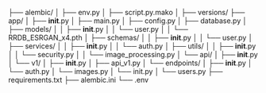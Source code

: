 ├── alembic/
│   ├── env.py
│   ├── script.py.mako
│   ├── versions/
├── app/
│   ├── __init__.py
│   ├── main.py
│   ├── config.py
│   ├── database.py
│   ├── models/
│   │   ├── __init__.py
│   │   └── user.py
│   │   └── RRDB_ESRGAN_x4.pth
│   ├── schemas/
│   │   ├── __init__.py
│   │   └── user.py
│   ├── services/
│   │   ├── __init__.py
│   │   └── auth.py
│   ├── utils/
│   │   ├── __init__.py
│   │   └── security.py
│   │   └──  image_processing.py
│   └── api/
│       ├── __init__.py
│       └── v1/
│           ├── __init__.py
│           ├── api_v1.py
│           └── endpoints/
│               ├── __init__.py
│               └── auth.py
│               └── images.py
│               └── init.py
│               └── users.py
├── requirements.txt
├── alembic.ini
└── .env